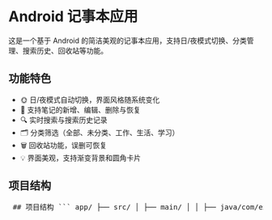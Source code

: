 # Android 记事本应用

这是一个基于 Android 的简洁美观的记事本应用，支持日/夜模式切换、分类管理、搜索历史、回收站等功能。

## 功能特色

- 🌞 日/夜模式自动切换，界面风格随系统变化
- 📝 支持笔记的新增、编辑、删除与恢复
- 🔍 实时搜索与搜索历史记录
- 🗂️ 分类筛选（全部、未分类、工作、生活、学习）
- 🗑️ 回收站功能，误删可恢复
- 💡 界面美观，支持渐变背景和圆角卡片

## 项目结构
<pre> ## 项目结构 ``` app/ ├── src/ │ ├── main/ │ │ ├── java/com/example/lastapp/ # 主要Java代码 │ │ ├── res/ │ │ │ ├── layout/ # 布局文件 │ │ │ ├── drawable/ # 图片和shape资源 │ │ │ ├── values/ # 颜色、字符串等资源 │ │ │ ├── values-night/ # 夜间模式资源 │ │ │ └── font/ # 字体文件（如有） │ │ └── AndroidManifest.xml │ └── ... └── ... ``` </pre>

